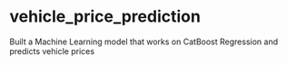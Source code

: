 # vehicle_price_prediction
Built a Machine Learning model that works on CatBoost Regression and  predicts vehicle prices
